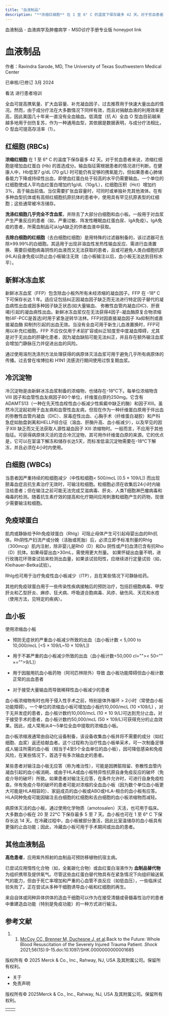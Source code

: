 ```yaml
---
title: "血液制品"
description: "**浓缩红细胞** 在 1 至 6° C 的温度下保存最多 42 天。对于贫血患者来说，浓缩红细胞是增加血红蛋白 (Hb) 的首选成分。输血指征需根据患者的情况进行判断。在健康人中，Hb低至7 g/dL (70 g/L) 时可能仍有足够的携氧能力，但如果患者心肺储备能力下降或持续性出血，即使血红蛋白处于较高的水平仍需要输血。一个单位的红细胞使成人平均血红蛋白增加约1g/dL（10g/L），红细胞压积（Hct）增加约3%，高于输血前值。当仅需要扩张血容量时，可同时或单独补充其他液体。在有多种血型抗体或有高频红细胞抗原抗体的患者中，使用具有罕见抗原表型的红细胞；这些通常被冷冻储存。"
---
```


﻿血液制品 \- 血液病学及肿瘤病学 \- MSD诊疗手册专业版 honeypot link

# 血液制品

作者：Ravindra Sarode, MD, The University of Texas Southwestern Medical Center

已审核/已修订 3月 2024

看法 进行患者培训

全血可提高携氧量、扩大血容量、补充凝血因子，过去推荐用于快速大量出血的情况。然而，由于成分疗法在大多数情况下同样有效，而且对捐献血液的利用效率更高，因此美国几十年来一直没有全血输血。低滴度（抗 A）全血 O 型血目前越来越多地用于创伤复苏，作为一种通用血型，其依据是数据表明，与成分疗法相比，O 型血可提高存活率（1）。

## 红细胞 (RBCs)

**浓缩红细胞** 在 1 至 6° C 的温度下保存最多 42 天。对于贫血患者来说，浓缩红细胞是增加血红蛋白 (Hb) 的首选成分。输血指征需根据患者的情况进行判断。在健康人中，Hb低至7 g/dL (70 g/L) 时可能仍有足够的携氧能力，但如果患者心肺储备能力下降或持续性出血，即使血红蛋白处于较高的水平仍需要输血。一个单位的红细胞使成人平均血红蛋白增加约1g/dL（10g/L），红细胞压积（Hct）增加约3%，高于输血前值。当仅需要扩张血容量时，可同时或单独补充其他液体。在有多种血型抗体或有高频红细胞抗原抗体的患者中，使用具有罕见抗原表型的红细胞；这些通常被冷冻储存。

**洗涤红细胞几乎完全不含血浆**，并除去了大部分白细胞和血小板。一般用于对血浆产生严重反应的患者（如，严重过敏、阵发性睡眠血红蛋白尿、IgA免疫）。IgA免疫的患者，所需血制品可从IgA缺乏的供者血液中获取。

**去除白细胞的红细胞**（去白细胞红细胞）是用特殊的过滤器制备的，该过滤器可去除≥99.99%的白细胞。其适用于出现非溶血性发热性输血反应、需进行血液置换、需要巨细胞病毒阴性的血液而又无法获取的患者，且或可避免人类白细胞抗原 (HLA)自身免疫以防止血小板输注无效（血小板输注以后，血小板无法达到目标水平）。

## 新鲜冰冻血浆

新鲜冰冻血浆（FFP）包含除血小板外所有未经浓缩的凝血因子。FFP 在 -18° C 下可保存长达 1 年。适应证包括纠正因凝血因子缺乏而无法进行特定因子替代的凝血病性出血或因多种因子缺乏状态(如大量输血、 弥散性血管内凝血(DIC)、肝衰竭)引起的凝血病性出血。新鲜冰冻血浆仅在无法获得4因子-凝血酶原复合物浓缩物(4F-PCC是首选)时用于紧急逆转华法林。FFP对因直接凝血因子 Xa抑制剂或直接凝血酶 抑制剂引起的出血无效。当没有全血可用于新生儿血液置换时，FFP可用以补充红细胞。FFP 不应仅仅用于术前扩容或纠正轻度至中度凝血障碍，尤其是对于无出血的肝硬化患者，因为凝血缺陷可能无法纠正，并且存在额外输注血浆会增加门静脉压力并促进出血的风险。

通过使用溶剂洗涤剂方法处理获得的病原体灭活血浆可用于避免几乎所有病原体的传播。过去曾在埃博拉和 H1N1 流感流行期间使用过恢复期血浆。

## 冷沉淀物

冷沉淀物是由新鲜冰冻血浆制备的浓缩物，也储存在-18°C下。每单位浓缩物含ⅤⅢ 因子和血管性血友病因子80个单位，纤维蛋白原约250mg。它含有ADAMTS13（一种在先天性血栓性血小板减少性紫癜中缺乏的酶）和因子XIII。虽然冷沉淀起初用于血友病和血管性血友病，但现在作为一种纤维蛋白原用于伴出血的弥散性血管内凝血（DIC）、尿毒症性出血、心胸手术（纤维蛋白凝胶）和产科急症如胎盘剥离和HELLP综合征（溶血、肝酶升高、血小板减少），以及罕见的因子ⅩⅢ 缺乏而又无法获取人源性凝血因子 XIII 浓缩物时。一般而言，不应用于其他指征。可获得病原体灭活的混合冷沉淀物，其可用作纤维蛋白原的来源。它的优点是，它可以在室温下解冻和储存长达5天，而标准低温沉淀物需要在-18°C下解冻，并且必须在4小时内使用。

## 白细胞 (WBCs)

当患者因严重持续的粒细胞减少（中性粒细胞< 500/mcL \[0.5 × 109/L\]) 而出现脓毒血症且抗生素治疗无效时，可输注粒细胞。粒细胞必须在收集后24小时内输注给患者；但在输注之前可能无法完成艾滋病毒、肝炎、人类T细胞淋巴瘤病毒和梅毒的检测。随着抗生素疗效的提高和化疗期间应用刺激粒细胞产生的药物，现很少需要输注粒细胞。

## 免疫球蛋白

肌肉或静脉给予Rh免疫球蛋白（RhIg）可阻止母体产生可引起母婴出血的Rh抗体。Rh阴性产妇流产或分娩（活胎或死胎）后，必须立即予标准剂量的RhIg（300mcg）肌内注射，除非婴儿是Rh0（D）和Du 阴性或产妇血清已含有抗Rho（D）抗体。如果母婴出血>30mL，需使用更大剂量。 如果怀疑出血量不明，进行玫瑰花环筛查试验来检测出血量，如果该试验阳性，应继续进行定量试验（如，Kleihauer-Betka试验）。

RhIg也可用于治疗免疫性血小板减少（ITP），且在某些情况下可静脉给药。

其他的免疫球蛋白用于一些传染性疾病接触后的预防治疗，包括巨细胞病毒、甲型肝炎和乙型肝炎、麻疹、狂犬病、呼吸道合胞病毒、风疹、破伤风、天花和水痘（使用方法，见特定的疾病）。

## 血小板

使用浓缩血小板

- 预防无症状的严重血小板减少所致的出血（血小板计数 < 5,000 to 10,000/mcL \[<5 × 109/L~10 × 109/L\])

- 用于不甚严重的血小板减少所致的出血（血小板计数<50,000 cl="">< 50="" ×="">9/L\]）

- 用于因服用抗血小板药物（阿司匹林除外）导致 血小板功能障碍但血小板计数正常的出血患者

- 对于接受大量输血而导致稀释性血小板减少的患者


血小板浓缩物有时也用于侵入性手术之前，特别是体外循环 > 2小时（常使血小板功能障碍）。一个单位的浓缩血小板可增加血小板约10,000/mcL (10 ×109/L) ，对于无并发症的患者，血小板计数约10,000/mcL (10 × 10 9/L)可达到充分止血，对于接受手术的患者，血小板计数约50,000/mcL (50 × 109/L)可获得充分的止血效果。因此，成人常用从4〜5单位全血中提取的浓缩血小板。

血小板浓缩液通常由自动化设备制备，该设备收集血小板并将不需要的成分（如红细胞、血浆）返还给献血者。这个过程称为治疗性血小板单采术，可一次制备足够成人输注所需的血小板（相当于4至5个全血单位的血小板），因可降低感染和免疫风险，在某些情况下，首选于有多次输血史的患者。

某些患者对输注血小板无应答（称为难治性），可能是因脾脏阻留、弥散性血管内凝血引起的血小板消耗、或由于HLA或血小板特异性抗原自身免疫反应的破坏（免疫介导的破坏）所致。如果患者对输注无应答，在条件允许时，可进行自身免疫检查。伴有免疫介导的破坏的患者可能对浓缩的全血血小板（因为数个单位血小板更大可能是HLA相容的）、家庭成员的血小板或ABO或HLA-相合的血小板有应答。HLA同种免疫可能因输注去白细胞的红细胞和去白细胞的血小板浓缩物而减轻。

病原体灭活的血小板，通过使用化学物质（amotosalen）灭活，也可用于临床。大多数血小板在 20 至 22°C 下保存最多 5 至 7 天。血小板也可在 1 至 6° C 下保存长达 14 天。在冷藏过程中，血小板被部分激活，因此比室温储存的血小板具有更强的止血功能；因此，冷藏血小板可用于手术期间或出血的患者。

## 其他血液制品

**高危患者**，应用紫外照射的血制品可预防移植物抗宿主病。

已尝试应用惰性化合物（如，全氟碳化合物）或血红蛋白溶液作为 **血制品替代物** 为组织携带及提供氧气。尽管这些血红蛋白替代物具有在紧急情况下向组织输送氧气的能力，但由于死亡率增加和严重的心血管不良反应（如低血压），一些临床试验失败了。正在尝试从多种干细胞诱导血小板和红细胞的再生。

来自自体或同种异体供体的造血干细胞可以作为在接受清髓或骨髓毒性治疗的患者中重建造血功能（特别是免疫功能）的一种方式进行输注。

## 参考文献

1. 1. [McCoy CC, Brenner M, Duchesne J, et al](https://pubmed.ncbi.nlm.nih.gov/33122511/).Back to the Future: Whole Blood Resuscitation of the Severely Injured Trauma Patient. _Shock_ 2021;56(1S):9-15.doi:10.1097/SHK.0000000000001685




版权所有 © 2025
Merck & Co., Inc., Rahway, NJ, USA 及其附属公司。保留所有权利。

- 关于
- 免责声明

版权所有© 2025Merck & Co., Inc., Rahway, NJ, USA 及其附属公司。保留所有权利。

|     |     |
| --- | --- |
|  |  |